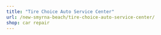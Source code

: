 ```yaml
---
title: "Tire Choice Auto Service Center"
url: /new-smyrna-beach/tire-choice-auto-service-center/
shop: car repair
---
```

